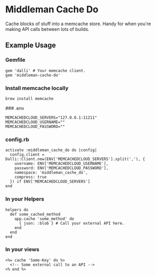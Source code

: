 # Middleman Cache Do

Cache blocks of stuff into a memcache store. Handy for when you're making API calls between lots of builds.

## Example Usage

### Gemfile

    gem 'dalli' # Your memcache client.
    gem 'middleman-cache-do'

### Install memcache locally

    brew install memcache

### .env

    MEMCACHEDCLOUD_SERVERS="127.0.0.1:11211"
    MEMCACHEDCLOUD_USERNAME=""
    MEMCACHEDCLOUD_PASSWORD=""

### config.rb

    activate :middleman_cache_do do |config|
      config.client = Dalli::Client.new(ENV['MEMCACHEDCLOUD_SERVERS'].split(','), {
        username: ENV['MEMCACHEDCLOUD_USERNAME'],
        password: ENV['MEMCACHEDCLOUD_PASSWORD'],
        namespace: 'middleman_cache_do',
        compress: true
      }) if ENV['MEMCACHEDCLOUD_SERVERS']
    end


### In your Helpers

    helpers do
      def some_cached_method
        app.cache 'some_method' do
          { json: :blob } # Call your external API here.
        end
      end
    end


### In your views

    <%= cache 'Some-Key' do %>
      <!-- Some external call to an API -->
    <% end %>
